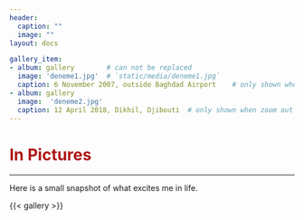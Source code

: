 ```yaml
---
header:
  caption: ""
  image: ""
layout: docs

gallery_item:
- album: gallery        # can not be replaced
  image: 'deneme1.jpg'  # `static/media/deneme1.jpg`
  caption: 6 November 2007, outside Baghdad Airport    # only shown when zoom out
- album: gallery
  image:  'deneme2.jpg'
  caption: 12 April 2018, Dikhil, Djibouti  # only shown when zoom out      
---
```



<h1 style="color:#ae1717;">In Pictures</h1>
<hr />

Here is a small snapshot of what excites me in life.


{{< gallery >}}




